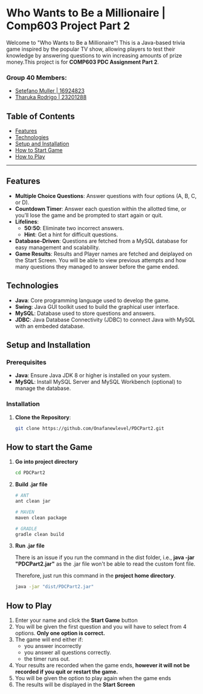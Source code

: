 # Who Wants to Be a Millionaire | Comp603 Project Part 2

Welcome to "Who Wants to Be a Millionaire"! This is a Java-based trivia game inspired by the popular TV show, allowing players to test their knowledge by answering questions to win increasing amounts of prize money.This project is for **COMP603 PDC Assignment Part 2**.

### Group 40 Members:
- [Setefano Muller | 16924823](https://github.com/Onafanewlevel)
- [Tharuka Rodrigo | 23201288](https://github.com/tharukatr)

## Table of Contents
- [Features](#features)
- [Technologies](#technologies)
- [Setup and Installation](#setup-and-installation)
- [How to Start Game](#how-to-start-game)
- [How to Play](#how-to-play)

---

## Features

- **Multiple Choice Questions**: Answer questions with four options (A, B, C, or D).
- **Countdown Timer**: Answer each question within the allotted time, or you’ll lose the game and be prompted to start again or quit.
- **Lifelines**:
  - **50:50**: Eliminate two incorrect answers.
  - **Hint**: Get a hint for difficult questions.
- **Database-Driven**: Questions are fetched from a MySQL database for easy management and scalability.
- **Game Results**: Results and Player names are fetched and deiplayed on the Start Screen. You will be able to view previous attempts and how many questions they managed to answer before the game ended.

## Technologies

- **Java**: Core programming language used to develop the game.
- **Swing**: Java GUI toolkit used to build the graphical user interface.
- **MySQL**: Database used to store questions and answers.
- **JDBC**: Java Database Connectivity (JDBC) to connect Java with MySQL with an embeded database.

## Setup and Installation

### Prerequisites

- **Java**: Ensure Java JDK 8 or higher is installed on your system.
- **MySQL**: Install MySQL Server and MySQL Workbench (optional) to manage the database.

### Installation

1. **Clone the Repository**:
   ```bash
   git clone https://github.com/Onafanewlevel/PDCPart2.git
   ```

## How to start the Game
1. **Go into project directory**
    ```bash
    cd PDCPart2
    ```
2. **Build .jar file**
    ```bash
    # ANT
    ant clean jar

    # MAVEN
    maven clean package

    # GRADLE
    gradle clean build
    ```
3. **Run .jar file**

    There is an issue if you run the command in the dist folder, i.e., **java -jar "PDCPart2.jar"** as the .jar file won't be able to read the custom font file.

    Therefore, just run this command in the **project home directory**.
    ```bash
    java -jar "dist/PDCPart2.jar"
    ```

## How to Play
1. Enter your name and click the **Start Game** button
2. You will be given the first question and you will have to select from 4 options. **Only one option is correct.**
3. The game will end either if:
    - you answer incorrectly
    - you answer all questions correctly.
    - the timer runs out.
4. Your results are recorded when the game ends, **however it will not be recorded if you quit or restart the game.**
5. You will be given the option to play again when the game ends
6. The results will be displayed in the **Start Screen**

